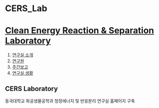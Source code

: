 # CERS_Lab
<!doctype html>
<html>
<head>
  <title>WEB1 - html</title>
  <meta charset="utf-8">
</head>
<body>
  <h1><a href="index.html">Clean Energy Reaction & Separation Laboratory</a></h1>
  <ol>
    <li><a href="1.html">연구실 소개</a></li>
    <li><a href="1.html">연구원</a></li>
    <li><a href="1.html">주간보고</a></li>
    <li><a href="1.html">연구실 생활</a></li>
  </ol>
  <h2>CERS Laboratory</h2>
  <p>동국대학교 화공생물공학과 청정에너지 및 반응분리 연구실 홈페이지 구축 
  </p>
</body>
</html>
